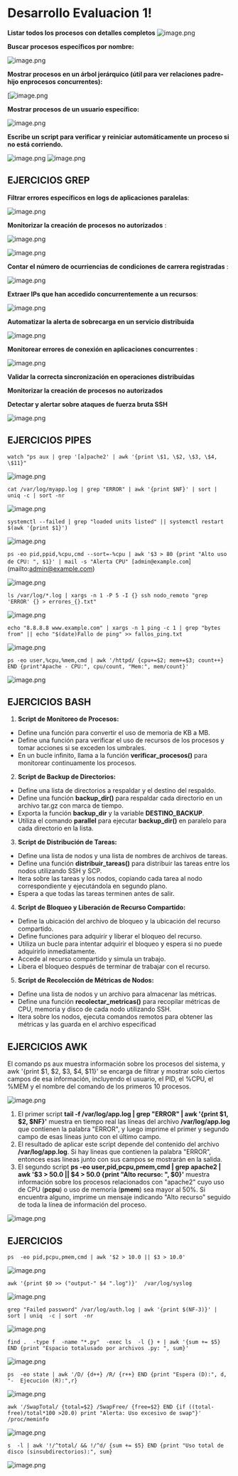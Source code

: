 
# Desarrollo Evaluacion 1!

 **Listar todos los procesos con detalles completos**
 ![image.png](https://i.postimg.cc/W1RPx5jj/image.png)

**Buscar procesos específicos por nombre:**

![image.png](https://i.postimg.cc/bvhSY00f/image.png)


**Mostrar procesos en un árbol jerárquico (útil para ver relaciones padre-hijo enprocesos concurrentes):**

[![image.png](https://i.postimg.cc/VN91qpS5/image.png)


**Mostrar procesos de un usuario específico:**

![image.png](https://i.postimg.cc/8PnnY484/image.png)


**Escribe un script para verificar y reiniciar automáticamente un proceso si no está corriendo.**


![image.png](https://i.postimg.cc/Sj0YXH2V/image.png)
![image.png](https://i.postimg.cc/BvtFV50T/image.png)



## EJERCICIOS GREP

**Filtrar  errores  específicos en  logs de  aplicaciones  paralelas**:

![image.png](https://i.postimg.cc/BQxRjDRB/image.png)

**Monitorizar la creación de procesos no autorizados** :

![image.png](https://i.postimg.cc/K85zD13n/image.png)

![image.png](https://i.postimg.cc/768WPZXW/image.png)


**Contar el  número de  ocurriencias de  condiciones de  carrera  registradas** :

![image.png](https://i.postimg.cc/gk8qdH1m/image.png)


**Extraer IPs que han accedido  concurrentemente a un recursos**:

![image.png](https://i.postimg.cc/Dz8RxNY7/image.png)


**Automatizar la alerta de sobrecarga en un servicio distribuida**

![image.png](https://i.postimg.cc/Wb0ZkbNv/image.png)


**Monitorear errores de conexión en aplicaciones concurrentes** :

![image.png](https://i.postimg.cc/QdLq2ytX/image.png)


**Validar la correcta sincronización en operaciones distribuidas**

**Monitorizar la creación de procesos no autorizados**

**Detectar y alertar sobre ataques de fuerza bruta SSH**

![image.png](https://i.postimg.cc/wBMkKyJp/image.png)



## EJERCICIOS PIPES

`watch "ps aux | grep '[a]pache2' | awk '{print \$1, \$2, \$3, \$4, \$11}"`


![image.png](https://i.postimg.cc/nVWK7c6R/image.png)

`cat /var/log/myapp.log | grep "ERROR" | awk '{print $NF}' | sort | uniq -c | sort -nr`


![image.png](https://i.postimg.cc/MKN8hRg7/image.png)

`systemctl --failed | grep "loaded units listed" || systemctl restart $(awk '{print $1}')`


![image.png](https://i.postimg.cc/9FbrHxC6/image.png)


`ps -eo pid,ppid,%cpu,cmd --sort=-%cpu | awk '$3 > 80 {print "Alto uso de CPU: ", $1}' | mail -s "Alerta CPU" [admin@example.com`](mailto:admin@example.com)


![image.png](https://i.postimg.cc/QdV54L14/image.png)

`ls /var/log/*.log | xargs -n 1 -P 5 -I {} ssh nodo_remoto "grep 'ERROR' {} > errores_{}.txt"`


![image.png](https://i.postimg.cc/Hx7jXdG5/image.png)


`echo "8.8.8.8 www.example.com" | xargs -n 1 ping -c 1 | grep "bytes from" || echo "$(date)Fallo de ping" >> fallos_ping.txt`


![image.png](https://i.postimg.cc/yNsjJvkX/image.png)


`ps -eo user,%cpu,%mem,cmd | awk '/httpd/ {cpu+=$2; mem+=$3; count++} END {print"Apache - CPU:", cpu/count, "Mem:", mem/count}'`


![image.png](https://i.postimg.cc/02ZXYg1X/image.png)



## EJERCICIOS BASH


1.  **Script de Monitoreo de Procesos:**
-   Define una función para convertir el uso de memoria de KB a MB.
-   Define una función para verificar el uso de recursos de los procesos y tomar acciones si se exceden los umbrales.
-   En un bucle infinito, llama a la función **verificar_procesos()** para monitorear continuamente los procesos.

2.  **Script de Backup de Directorios:**

-   Define una lista de directorios a respaldar y el destino del respaldo.
-   Define una función **backup_dir()** para respaldar cada directorio en un archivo tar.gz con marca de tiempo.
-   Exporta la función **backup_dir** y la variable **DESTINO_BACKUP**.
-   Utiliza el comando **parallel** para ejecutar **backup_dir()** en paralelo para cada directorio en la lista.

3.  **Script de Distribución de Tareas:**

-   Define una lista de nodos y una lista de nombres de archivos de tareas.
-   Define una función **distribuir_tareas()** para distribuir las tareas entre los nodos utilizando SSH y SCP.
-   Itera sobre las tareas y los nodos, copiando cada tarea al nodo correspondiente y ejecutándola en segundo plano.
-   Espera a que todas las tareas terminen antes de salir.

4.  **Script de Bloqueo y Liberación de Recurso Compartido:**

-   Define la ubicación del archivo de bloqueo y la ubicación del recurso compartido.
-   Define funciones para adquirir y liberar el bloqueo del recurso.
-   Utiliza un bucle para intentar adquirir el bloqueo y espera si no puede adquirirlo inmediatamente.
-   Accede al recurso compartido y simula un trabajo.
-   Libera el bloqueo después de terminar de trabajar con el recurso.

5.  **Script de Recolección de Métricas de Nodos:**

-   Define una lista de nodos y un archivo para almacenar las métricas.
-   Define una función **recolectar_metricas()** para recopilar métricas de CPU, memoria y disco de cada nodo utilizando SSH.
-   Itera sobre los nodos, ejecuta comandos remotos para obtener las métricas y las guarda en el archivo especificad

## EJERCICIOS AWK


El comando ps aux muestra información sobre los procesos del sistema, y awk '{print $1, $2, $3, $4, $11}' se encarga de filtrar y mostrar solo ciertos campos de esa información, incluyendo el usuario, el PID, el %CPU, el %MEM y el nombre del comando de los primeros 10 procesos.

![image.png](https://i.postimg.cc/RZGwN9fG/image.png)


1.  El primer script **tail -f /var/log/app.log | grep "ERROR" | awk '{print $1, $2, $NF}'** muestra en tiempo real las líneas del archivo **/var/log/app.log** que contienen la palabra "ERROR", y luego imprime el primer y segundo campo de esas líneas junto con el último campo.
2.  El resultado de aplicar este script depende del contenido del archivo **/var/log/app.log**. Si hay líneas que contienen la palabra "ERROR", entonces esas líneas junto con sus campos se mostrarán en la salida.
3.  El segundo script **ps -eo user,pid,pcpu,pmem,cmd | grep apache2 | awk '$3 > 50.0 || $4 > 50.0 {print "Alto recurso: ", $0}'** muestra información sobre los procesos relacionados con "apache2" cuyo uso de CPU (**pcpu**) o uso de memoria (**pmem**) sea mayor al 50%. Si encuentra alguno, imprime un mensaje indicando "Alto recurso" seguido de toda la línea de información del proceso.

![image.png](https://i.postimg.cc/vT3G5PzR/image.png)



## EJERCICIOS

`ps  -eo pid,pcpu,pmem,cmd | awk '$2 > 10.0 || $3 > 10.0'`


![image.png](https://i.postimg.cc/gJLMVrHG/image.png)


`awk '{print $0 >> ("output-" $4 ".log")}'  /var/log/syslog`


![image.png](https://i.postimg.cc/pT92KQSy/image.png)


`grep "Failed password" /var/log/auth.log | awk '{print $(NF-3)}' | sort | uniq  -c | sort  -nr`


![image.png](https://i.postimg.cc/rw3MGnBW/image.png)


`find .  -type f  -name "*.py"  -exec ls  -l {} + | awk '{sum += $5} END {print "Espacio totalusado por archivos .py: ", sum}'`


![image.png](https://i.postimg.cc/02KtMV0h/image.png)


`ps  -eo state | awk '/D/ {d++} /R/ {r++} END {print "Espera (D):", d, "-  Ejecución (R):",r}`


![image.png](https://i.postimg.cc/65Q8YPm1/image.png)



`awk '/SwapTotal/ {total=$2} /SwapFree/ {free=$2} END {if ((total-free)/total*100 >20.0) print "Alerta: Uso excesivo de swap"}' /proc/meminfo`


![image.png](https://i.postimg.cc/FzywSGjy/image.png)



`s  -l | awk '!/^total/ && !/^d/ {sum += $5} END {print "Uso total de disco (sinsubdirectorios):", sum}`


![image.png](https://i.postimg.cc/FzywSGjy/image.png)
